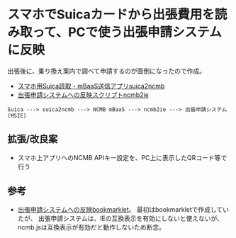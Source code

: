 # スマホでSuicaカードから出張費用を読み取って、PCで使う出張申請システムに反映

出張後に、乗り換え案内で調べて申請するのが面倒になったので作成。

* [スマホ用Suica読取・mBaaS送信アプリsuica2ncmb](suica2ncmb)
* [出張申請システムへの反映スクリプトncmb2ie](ncmb2ie)


```
Suica ---> suica2ncmb ---> NCMB mBaaS ---> ncmb2ie ---> 出張申請システム(MSIE)
```

## 拡張/改良案
* スマホ上アプリへのNCMB APIキー設定を、PC上に表示したQRコード等で行う

## 参考
* [出張申請システムへの反映bookmarklet](ncmbbookmarklet)。
  最初はbookmarkletで作成していたが、
  出張申請システムは、IEの互換表示を有効にしないと使えないが、
  ncmb.jsは互換表示が有効だと動作しないため断念。
